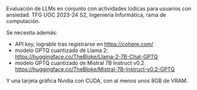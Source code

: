 Evaluación de LLMs en conjunto con actividades lúdicas para usuarios con ansiedad. TFG UOC 2023-24 S2, Ingenieria Informática, rama de computación.

Se necesita además:
- API key, lograble tras registrarse en https://cohere.com/
- modelo GPTQ cuantizado de Llama 2: https://huggingface.co/TheBloke/Llama-2-7B-Chat-GPTQ
- modelo GPTQ cuantizado de Mistral 7B Instruct v0.2 https://huggingface.co/TheBloke/Mistral-7B-Instruct-v0.2-GPTQ

Y una tarjeta gráfica Nvidia con CUDA, con al menos unos 8GB de VRAM.
